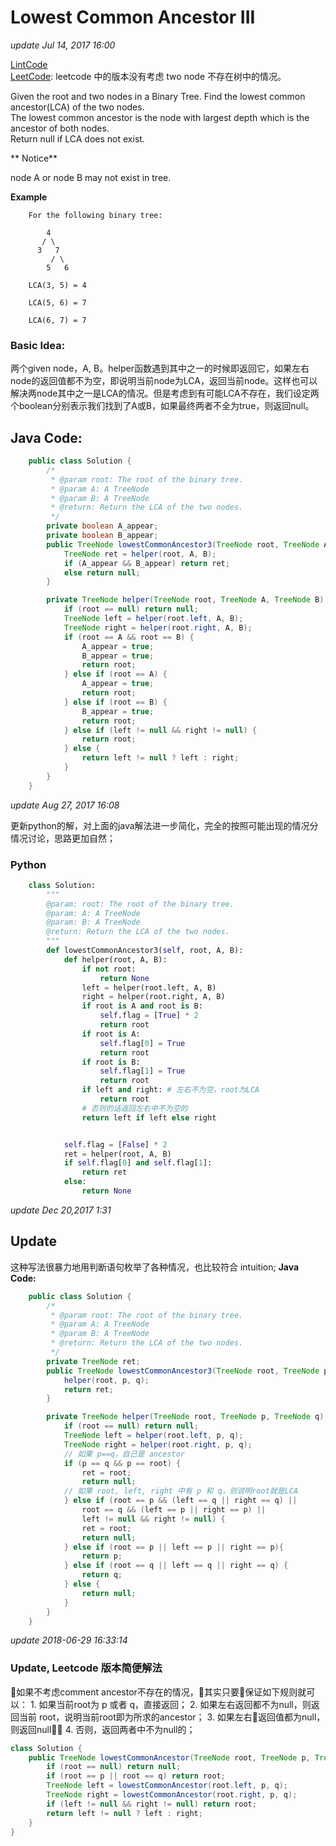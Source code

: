 # Lowest Common Ancestor III

_update Jul 14, 2017 16:00_

[LintCode](http://www.lintcode.com/en/problem/lowest-common-ancestor-iii/)\
[LeetCode](https://leetcode.com/problems/lowest-common-ancestor-of-a-binary-tree/description/): leetcode 中的版本没有考虑 two node 不存在树中的情况。

Given the root and two nodes in a Binary Tree. Find the lowest common ancestor(LCA) of the two nodes.\
The lowest common ancestor is the node with largest depth which is the ancestor of both nodes.\
Return null if LCA does not exist.

** Notice**

node A or node B may not exist in tree.

**Example**

```
    For the following binary tree:

        4
       / \
      3   7
         / \
        5   6

    LCA(3, 5) = 4

    LCA(5, 6) = 7

    LCA(6, 7) = 7
```

### Basic Idea:

两个given node，A, B。helper函数遇到其中之一的时候即返回它，如果左右node的返回值都不为空，即说明当前node为LCA，返回当前node。这样也可以解决两node其中之一是LCA的情况。但是考虑到有可能LCA不存在，我们设定两个boolean分别表示我们找到了A或B，如果最终两者不全为true，则返回null。

## Java Code:

```java
    public class Solution {
        /*
         * @param root: The root of the binary tree.
         * @param A: A TreeNode
         * @param B: A TreeNode
         * @return: Return the LCA of the two nodes.
         */
        private boolean A_appear;
        private boolean B_appear;
        public TreeNode lowestCommonAncestor3(TreeNode root, TreeNode A, TreeNode B) {
            TreeNode ret = helper(root, A, B);
            if (A_appear && B_appear) return ret;
            else return null;
        }

        private TreeNode helper(TreeNode root, TreeNode A, TreeNode B) {
            if (root == null) return null;
            TreeNode left = helper(root.left, A, B);
            TreeNode right = helper(root.right, A, B);
            if (root == A && root == B) {
                A_appear = true;
                B_appear = true;
                return root;
            } else if (root == A) {
                A_appear = true;
                return root;
            } else if (root == B) {
                B_appear = true;
                return root;
            } else if (left != null && right != null) {
                return root;
            } else {
                return left != null ? left : right;
            }
        }
    }
```

_update Aug 27, 2017 16:08_

更新python的解，对上面的java解法进一步简化，完全的按照可能出现的情况分情况讨论，思路更加自然；

### Python

```python
    class Solution:
        """
        @param: root: The root of the binary tree.
        @param: A: A TreeNode
        @param: B: A TreeNode
        @return: Return the LCA of the two nodes.
        """
        def lowestCommonAncestor3(self, root, A, B):
            def helper(root, A, B):
                if not root:
                    return None
                left = helper(root.left, A, B)
                right = helper(root.right, A, B)
                if root is A and root is B:
                    self.flag = [True] * 2
                    return root
                if root is A:
                    self.flag[0] = True
                    return root
                if root is B:
                    self.flag[1] = True
                    return root
                if left and right: # 左右不为空，root为LCA
                    return root
                # 否则的话返回左右中不为空的
                return left if left else right


            self.flag = [False] * 2
            ret = helper(root, A, B)
            if self.flag[0] and self.flag[1]:
                return ret
            else:
                return None
```

_update Dec 20,2017 1:31_

## Update

这种写法很暴力地用判断语句枚举了各种情况，也比较符合 intuition; **Java Code:**

```java
    public class Solution {
        /*
         * @param root: The root of the binary tree.
         * @param A: A TreeNode
         * @param B: A TreeNode
         * @return: Return the LCA of the two nodes.
         */
        private TreeNode ret;
        public TreeNode lowestCommonAncestor3(TreeNode root, TreeNode p, TreeNode q) {
            helper(root, p, q);
            return ret;
        }

        private TreeNode helper(TreeNode root, TreeNode p, TreeNode q) {
            if (root == null) return null;
            TreeNode left = helper(root.left, p, q);
            TreeNode right = helper(root.right, p, q);
            // 如果 p==q，自己是 ancestor
            if (p == q && p == root) {
                ret = root;
                return null;
            // 如果 root, left, right 中有 p 和 q，则说明root就是LCA
            } else if (root == p && (left == q || right == q) ||
                root == q && (left == p || right == p) ||
                left != null && right != null) {
                ret = root;
                return null;
            } else if (root == p || left == p || right == p){
                return p;
            } else if (root == q || left == q || right == q) {
                return q;
            } else {
                return null;
            }
        }
    }
```

_update 2018-06-29 16:33:14_

### Update, Leetcode 版本简便解法

如果不考虑comment ancestor不存在的情况，其实只要保证如下规则就可以： 1. 如果当前root为 p 或者 q，直接返回； 2. 如果左右返回都不为null，则返回当前 root，说明当前root即为所求的ancestor； 3. 如果左右返回值都为null，则返回null； 4. 否则，返回两者中不为null的；

```java
class Solution {
    public TreeNode lowestCommonAncestor(TreeNode root, TreeNode p, TreeNode q) {
        if (root == null) return null;
        if (root == p || root == q) return root;
        TreeNode left = lowestCommonAncestor(root.left, p, q);
        TreeNode right = lowestCommonAncestor(root.right, p, q);
        if (left != null && right != null) return root;
        return left != null ? left : right;
    }
}
```
